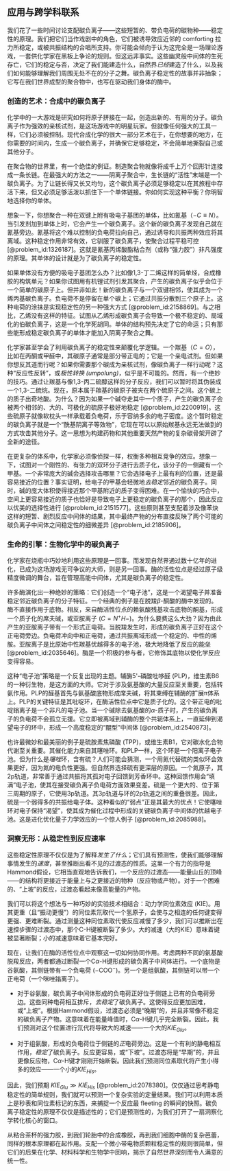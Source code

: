## 应用与跨学科联系

我们花了一些时间讨论支配碳负离子——这些短暂的、带负电荷的碳物种——稳定性的原理。我们把它们当作戏剧中的角色，它们被诱导效应近邻的 comforting 拉力所稳定，或被共振结构的合唱所支持。你可能会倾向于认为这完全是一场理论游戏，一套供化学家在黑板上争论的规则。但这远非事实。这些幽灵般中间体的生死存亡，它们的稳定与否，决定了我们能建造什么，自然界*已经*建造了什么，以及我们如何能够理解我们周围无处不在的分子之舞。碳负离子稳定性的故事并非抽象；它写在我们世界成型的聚合物中，也写在驱动我们身体的酶中。

### 创造的艺术：合成中的碳负离子

化学中的一大游戏是研究如何将原子拼接在一起，创造出新的、有用的分子。碳负离子作为强效的亲核试剂，是这场游戏中的明星玩家。但就像任何强大的工具一样，它们必须被控制。现代合成化学的很大一部分艺术在于，在你想要的地方，在你需要的时间内，生成一个碳负离子，并确保它足够稳定，不会简单地撕裂自己或其他分子。

在聚合物的世界里，有一个绝佳的例证。制造聚合物就像将成千上万个回形针连接成一条长链。在最强大的方法之一——阴离子聚合中，生长链的“活性”末端是一个碳负离子。为了让链长得又长又均匀，这个碳负离子必须足够稳定以在其旅程中存活下来，但又必须足够活泼以抓住下一个单体链接。你如何实现这种平衡？你明智地选择你的单体。

想象一下，你想聚合一种在双键上附有吸电子基团的单体，比如氰基（$-C \equiv N$）。当引发剂加到单体上时，它会产生一个碳负离子。这个新的碳负离子发现自己就在氰基旁边。氰基将这个难以控制的负电荷拉向自己，通过诱导和共振两种效应将其离域。这种稳定作用非常有效，它驯服了碳负离子，使聚合过程平稳可控 [@problem_id:1326187]。这就是氰基丙烯酸酯粘合剂（或称“强力胶”）非凡强度的原理。其单体的设计就是为了碳负离子的稳定性。

如果单体没有方便的吸电子基团怎么办？比如像1,3-丁二烯这样的简单烃，合成橡胶的构筑单元？如果你试图用有机锂试剂引发其聚合，产生的碳负离子似乎会位于一个简单的碳原子上。但并非如此！新的碳负离子与一个双键相邻，使其成为一个烯丙基碳负离子。负电荷不是停留在单个碳上；它通过共振分散到三个原子上。这种电荷的涂抹是实现稳定性的另一种强大方式 [@problem_id:2158869]。与之相比，乙烯没有这样的特征。试图从乙烯形成碳负离子会导致一个极不稳定的、局域化的伯碳负离子，这是一个化学死胡同。单体的结构预先决定了它的命运；只有那些能形成稳定碳负离子的单体才能加入阴离子聚合之舞。

化学家甚至学会了利用碳负离子的稳定性来颠覆化学逻辑。一个羰基（$C=O$），比如在丙酮或甲醛中，其碳原子通常是部分带正电的；它是一个亲电试剂。但如果你想反其道而行呢？如果你需要那个碳成为亲核试剂，像碳负离子一样行动呢？这种“反应性反转”，或*极性转换 (umpolung)*，似乎是不可能的。然而，有一个绝妙的技巧。通过让羰基与像1,3-丙二硫醇这样的分子反应，我们可以暂时将其伪装成一个1,3-二硫烷。现在，原本属于羰基的碳原子被夹在两个硫原子之间。这个碳上的质子出奇地酸。为什么？因为如果一个碱夺走其中一个质子，产生的碳负离子会被两个相邻的、大的、可极化的硫原子极好地稳定 [@problem_id:2200919]。这些硫原子就像软枕头一样承载着负电荷，乐于容纳多余的电子密度。这个暂时稳定的碳负离子就是一个“酰基阴离子等效物”，它现在可以以原始羰基永远无法做到的方式攻击其他分子。这一思想为构建药物和其他重要天然产物的复杂碳骨架开辟了全新的途径。

在更复杂的体系中，化学家必须像侦探一样，权衡多种相互竞争的效应。想象一下，试图对一个刚性的、有张力的双环分子进行去质子化，该分子的一侧藏有一个甲基。一个非常庞大的碱会选择攻击哪里？它会选择电子上最有利的位置，还是最容易接近的位置？事实证明，给电子的甲基会轻微地*去稳定*邻近的碳负离子。同时，碱的庞大体积使得接近那个甲基附近的质子变得困难。在一个愉快的巧合中，空间上更容易接近的质子也恰好是导致电子上更稳定的碳负离子的那个，因此反应以优美的选择性进行 [@problem_id:2151577]。这些原则甚至支配着涉及像苯炔这样的短暂、剧烈反应中间体的结果，其中最终产物的分布直接反映了两个可能的碳负离子中间体之间稳定性的细微差异 [@problem_id:2185906]。

### 生命的引擎：生物化学中的碳负离子

化学家在烧瓶中巧妙地利用这些原理是一回事。而发现自然界通过数十亿年的进化，已成为这场游戏无可争议的大师，则是另一回事。酶的活性位点是经过原子级精度微调的舞台，旨在管理高能中间体，尤其是碳负离子的稳定性。

许多酶演化出一种绝妙的策略：它们创造一个“电子池”，这是一个渴望电子并准备稳定邻近碳负离子的分子特征。一个经典的例子是在脱羧$\beta$-酮酸的酶中发现的。酶不直接作用于底物。相反，来自酶活性位点的赖氨酸残基攻击底物的酮基，形成一个质子化的席夫碱，或亚胺离子 ($C=N^{+}H-$)。为什么要费这么大劲？因为由此产生的亚胺离子带有一个形式正电荷。当脱羧发生时，形成的碳负离子正好在这个正电荷旁边。负电荷冲向中和正电荷，通过共振离域形成一个稳定的、中性的烯胺。亚胺离子是比原始中性羰基优越得多的电子池，极大地降低了反应的能垒 [@problem_id:2035646]。酶是一个积极的参与者，它修饰其底物以使化学反应变得容易。

这种“电子池”策略是一个反复出现的主题。辅酶5'-磷酸吡哆醛 (PLP)，维生素B6的一种衍生物，是这方面的大师。它对于涉及氨基酸的大量反应至关重要，包括转氨作用。PLP的醛基首先与氨基酸底物形成席夫碱，将其束缚在辅酶的扩展π体系上。PLP的关键特征是其吡啶环，在酶活性位点中它是质子化的。这个带正电的吡啶鎓离子是一个非凡的电子池。当一个碱除去氨基酸的$\alpha$-质子时，产生的碳负离子的负电荷不会孤立无援。它立即被离域到辅酶的整个共轭体系上，一直延伸到渴望电子的环中，形成一个高度稳定的“醌型”中间体 [@problem_id:2540873]。

也许最微妙和最美丽的例子是硫胺素焦磷酸 (TPP)，或维生素B1，它对碳水化合物代谢至关重要。其催化能力来自其噻唑环。和PLP一样，这个环是一个阳离子电子池。但为什么是*噻唑*环，含有硫？人们可能会猜测，一个用氮代替硫的类似环会效果更好，因为氮的电负性更强。但自然界选择硫有更深层的原因。一个氮原子，其2p轨道，非常善于通过共振将其孤对电子回馈到芳香环中。这种回馈作用会“填满”电子池，使其在接受碳负离子负电荷方面效果变差。硫是一个更大的、位于第三周期的原子，它使用3p轨道。其3p轨道与环的2p轨道之间的重叠很差。因此，硫是一个弱得多的共振给电子体。这种看似的“弱点”正是其最大的优点！它使噻唑环对电子保持“渴望”，使其成为催化过程中形成的关键碳负离子中间体的优越电子池。这是进化优化量子力学效应的一个惊人例子 [@problem_id:2085988]。

### 洞察无形：从稳定性到反应速率

这些稳定性原理不仅仅是为了解释*发生了什么*；它们具有预测性，使我们能够理解事情发生的*速度*，甚至推断出看不见的过渡态的性质。这里一个有力的指导是Hammond假设，它相当直观地告诉我们，一个反应的过渡态——能量山丘的顶峰——的结构将更接近于能量上与之更接近的物种（反应物或产物）。对于一个困难的、“上坡”的反应，过渡态看起来像高能量的产物。

我们可以将这个想法与一种巧妙的实验技术相结合：动力学同位素效应 (KIE)。用其更重（且“振动更慢”）的同位素氘取代一个氢原子，会使与之相连的任何键变得更强、更难断裂。通过测量这种同位素取代使反应减慢了多少，我们可以推断出在速控步骤的过渡态中，那个C-H键被断裂了多少。大的减速（大的KIE）意味着键被显著断裂；小的减速意味着它基本完好。

现在，让我们在酶的活性位点中观察这一切如何协同作用。考虑两种不同的氨基酸脱羧反应，两者都通过断裂一个C$\alpha$-H键形成的碳负离子中间体进行。一个底物是谷氨酸，其侧链带有一个负电荷 ($-\text{COO}^{-}$)。另一个是组氨酸，其侧链可以带一个正电荷（一个咪唑鎓离子）。

-   对于谷氨酸，碳负离子中间体形成的负电荷正好位于侧链上已有的负电荷旁边。这些同种电荷相互排斥，*去稳定*了碳负离子。这使得反应更加困难，或“上坡”。根据Hammond假设，过渡态必须是“晚期”的，并且非常像不稳定的碳负离子产物。这意味着在能量峰值时，C$\alpha$-H键几乎完全断裂。因此，我们预测对这个位置进行氘代将导致大的减速——一个大的$KIE_{Glu}$。

-   对于组氨酸，形成的负电荷位于侧链的*正*电荷旁边。这是一个有利的静电相互作用，*稳定*了碳负离子。反应更容易，或“下坡”。过渡态将是“早期”的，并且更像反应物，C$\alpha$-H键才刚刚开始断裂。因此我们预测同位素取代将产生小得多的效应——一个小的$KIE_{His}$。

因此，我们预期 $KIE_{Glu} \gg KIE_{His}$ [@problem_id:2078380]。仅仅通过思考静电稳定性的简单规则，我们就可以预测一个复杂实验的定量结果。我们可以利用本质上是秒表和同位素标记的东西，来捕捉一个反应最 fleeting 的瞬间的快照。碳负离子稳定性的原理不仅仅是描述性的；它们是预测性的，为我们打开了一扇洞察化学转化核心的窗口。

从粘合茶杯的强力胶，到我们轮胎中的合成橡胶，再到我们细胞中酶的复杂芭蕾，同样的根本原理都在起作用。支配一个微小带电物质颗粒稳定性的规则很简单，但它们的后果在化学、材料科学和生物学中回响，揭示了自然世界深刻而令人满意的统一性。